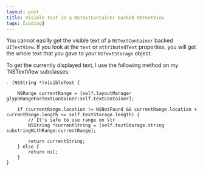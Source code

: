 ```yaml
---
layout: post
title: Visible text in a NSTextContainer backed UITextView
tags: [coding]
---
```


You cannot easilly get the visible text of a `NSTextContainer` backed `UITextView`. If you look at the `text` or `attributedText` properties, you will get the whole text that you gave to your `NSTextStorage` object.

To get the currently displayed text, I use the following method on my `NSTextVIew subclasses:

```objc
- (NSString *)visibleText {

    NSRange currentRange = [self.layoutManager glyphRangeForTextContainer:self.textContainer];

    if (currentRange.location != NSNotFound && currentRange.location + currentRange.length <= self.textStorage.length) {
        // It's safe to use range on str
        NSString *currentString = [self.textStorage.string substringWithRange:currentRange];

        return currentString;
    } else {
        return nil;
    }
}

```
